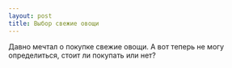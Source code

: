 ```yaml
---
layout: post 
title: Выбор свежие овощи 
--- 
```

Давно мечтал о покупке свежие овощи. А вот теперь не могу определиться, стоит ли покупать или нет?